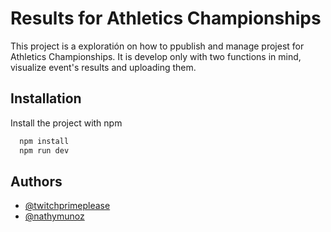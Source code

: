 
# Results for Athletics Championships

This project is a exploratión on how to ppublish and manage projest for Athletics Championships. It is develop only with two functions in mind, visualize event's results and uploading them.


## Installation

Install the project with npm

```bash
  npm install
  npm run dev
```
    
## Authors

- [@twitchprimeplease](https://www.github.com/twitchprimeplease)
- [@nathymunoz](https://www.github.com/nathymunoz)

